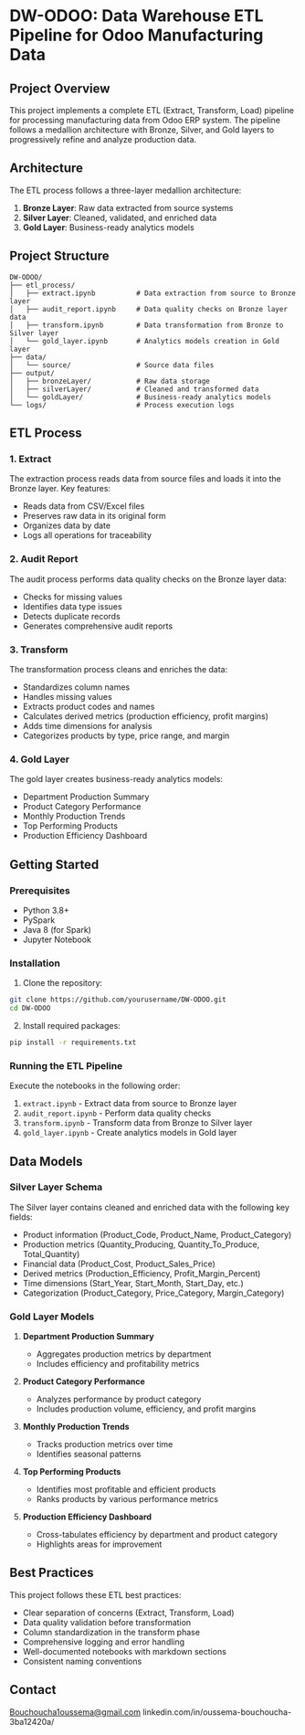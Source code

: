 # DW-ODOO: Data Warehouse ETL Pipeline for Odoo Manufacturing Data

## Project Overview

This project implements a complete ETL (Extract, Transform, Load) pipeline for processing manufacturing data from Odoo ERP system. The pipeline follows a medallion architecture with Bronze, Silver, and Gold layers to progressively refine and analyze production data.

## Architecture

The ETL process follows a three-layer medallion architecture:

1. **Bronze Layer**: Raw data extracted from source systems
2. **Silver Layer**: Cleaned, validated, and enriched data
3. **Gold Layer**: Business-ready analytics models

## Project Structure

```
DW-ODOO/
├── etl_process/
│   ├── extract.ipynb          # Data extraction from source to Bronze layer
│   ├── audit_report.ipynb     # Data quality checks on Bronze layer data
│   ├── transform.ipynb        # Data transformation from Bronze to Silver layer
│   └── gold_layer.ipynb       # Analytics models creation in Gold layer
├── data/
│   └── source/                # Source data files
├── output/
│   ├── bronzeLayer/           # Raw data storage
│   ├── silverLayer/           # Cleaned and transformed data
│   └── goldLayer/             # Business-ready analytics models
└── logs/                      # Process execution logs
```

## ETL Process

### 1. Extract

The extraction process reads data from source files and loads it into the Bronze layer. Key features:
- Reads data from CSV/Excel files
- Preserves raw data in its original form
- Organizes data by date
- Logs all operations for traceability

### 2. Audit Report

The audit process performs data quality checks on the Bronze layer data:
- Checks for missing values
- Identifies data type issues
- Detects duplicate records
- Generates comprehensive audit reports

### 3. Transform

The transformation process cleans and enriches the data:
- Standardizes column names
- Handles missing values
- Extracts product codes and names
- Calculates derived metrics (production efficiency, profit margins)
- Adds time dimensions for analysis
- Categorizes products by type, price range, and margin

### 4. Gold Layer

The gold layer creates business-ready analytics models:
- Department Production Summary
- Product Category Performance
- Monthly Production Trends
- Top Performing Products
- Production Efficiency Dashboard

## Getting Started

### Prerequisites

- Python 3.8+
- PySpark
- Java 8 (for Spark)
- Jupyter Notebook

### Installation

1. Clone the repository:
```bash
git clone https://github.com/yourusername/DW-ODOO.git
cd DW-ODOO
```

2. Install required packages:
```bash
pip install -r requirements.txt
```

### Running the ETL Pipeline

Execute the notebooks in the following order:

1. `extract.ipynb` - Extract data from source to Bronze layer
2. `audit_report.ipynb` - Perform data quality checks
3. `transform.ipynb` - Transform data from Bronze to Silver layer
4. `gold_layer.ipynb` - Create analytics models in Gold layer

## Data Models

### Silver Layer Schema

The Silver layer contains cleaned and enriched data with the following key fields:
- Product information (Product_Code, Product_Name, Product_Category)
- Production metrics (Quantity_Producing, Quantity_To_Produce, Total_Quantity)
- Financial data (Product_Cost, Product_Sales_Price)
- Derived metrics (Production_Efficiency, Profit_Margin_Percent)
- Time dimensions (Start_Year, Start_Month, Start_Day, etc.)
- Categorization (Product_Category, Price_Category, Margin_Category)

### Gold Layer Models

1. **Department Production Summary**
   - Aggregates production metrics by department
   - Includes efficiency and profitability metrics

2. **Product Category Performance**
   - Analyzes performance by product category
   - Includes production volume, efficiency, and profit margins

3. **Monthly Production Trends**
   - Tracks production metrics over time
   - Identifies seasonal patterns

4. **Top Performing Products**
   - Identifies most profitable and efficient products
   - Ranks products by various performance metrics

5. **Production Efficiency Dashboard**
   - Cross-tabulates efficiency by department and product category
   - Highlights areas for improvement

## Best Practices

This project follows these ETL best practices:
- Clear separation of concerns (Extract, Transform, Load)
- Data quality validation before transformation
- Column standardization in the transform phase
- Comprehensive logging and error handling
- Well-documented notebooks with markdown sections
- Consistent naming conventions


## Contact

Bouchoucha1oussema@gmail.com
linkedin.com/in/oussema-bouchoucha-3ba12420a/